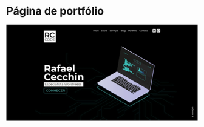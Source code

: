 #  Página de portfólio
 [![enter image description here](https://github.com/RafaelCecchin/rccode/blob/master/screenshot.jpg?raw=true)](https://rafaelcecchin.com.br)